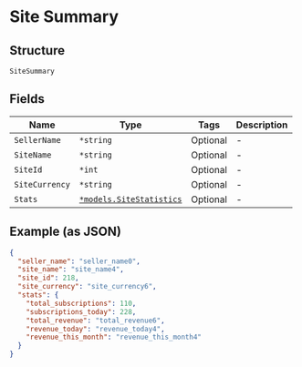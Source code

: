 
# Site Summary

## Structure

`SiteSummary`

## Fields

| Name | Type | Tags | Description |
|  --- | --- | --- | --- |
| `SellerName` | `*string` | Optional | - |
| `SiteName` | `*string` | Optional | - |
| `SiteId` | `*int` | Optional | - |
| `SiteCurrency` | `*string` | Optional | - |
| `Stats` | [`*models.SiteStatistics`](../../doc/models/site-statistics.md) | Optional | - |

## Example (as JSON)

```json
{
  "seller_name": "seller_name0",
  "site_name": "site_name4",
  "site_id": 218,
  "site_currency": "site_currency6",
  "stats": {
    "total_subscriptions": 110,
    "subscriptions_today": 228,
    "total_revenue": "total_revenue6",
    "revenue_today": "revenue_today4",
    "revenue_this_month": "revenue_this_month4"
  }
}
```

